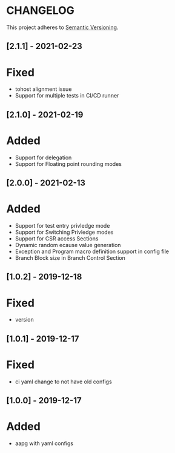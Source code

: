 # CHANGELOG

This project adheres to [Semantic Versioning](https://semver.org/spec/v2.0.0.html).
## [2.1.1] - 2021-02-23
# Fixed
- tohost alignment issue  
- Support for multiple tests in CI/CD runner

## [2.1.0] - 2021-02-19
# Added
- Support for delegation  
- Support for Floating point rounding modes

## [2.0.0] - 2021-02-13
# Added
- Support for test entry privledge mode  
- Support for Switching Privledge modes
- Support for CSR access Sections
- Dynamic random ecause value generation    
- Exception and Program macro definition support in config file  
- Branch Block size in Branch Control Section  


## [1.0.2] - 2019-12-18
# Fixed
- version

## [1.0.1] - 2019-12-17
# Fixed
- ci yaml change to not have old configs

## [1.0.0] - 2019-12-17
# Added
- aapg with yaml configs
